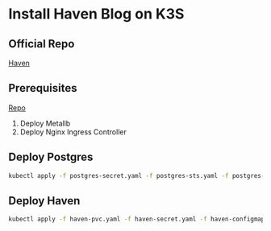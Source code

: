 # Install Haven Blog on K3S

## Official Repo
[Haven]("https://github.com/havenweb/haven")

## Prerequisites
[Repo]("https://github.com/tamilarasu-g/k3s-ingress-lb-storageclass")
1. Deploy Metallb
2. Deploy Nginx Ingress Controller

## Deploy Postgres
```bash
kubectl apply -f postgres-secret.yaml -f postgres-sts.yaml -f postgres-service.yaml
```

## Deploy Haven
```bash
kubectl apply -f haven-pvc.yaml -f haven-secret.yaml -f haven-configmap.yaml -f haven-deploy.yaml -f haven-service.yaml -f haven-ingress.yaml
```
